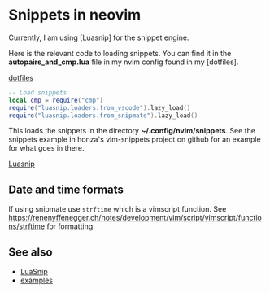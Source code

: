 # Snippets in neovim

Currently, I am using [Luasnip] for the snippet engine.

Here is the relevant code to loading snippets. You can find it in the **autopairs_and_cmp.lua** file in my nvim config found in my [dotfiles].

[dotfiles](https://github.com/jlrickert/dotfiles)

```lua
-- Load snippets
local cmp = require("cmp")
require("luasnip.loaders.from_vscode").lazy_load()
require("luasnip.loaders.from_snipmate").lazy_load()
```

This loads the snippets in the directory **~/.config/nvim/snippets**. See the snippets example in honza's vim-snippets project on github for an example for what goes in there.

[Luasnip](https://github.com/L3MON4D3/LuaSnip)

## Date and time formats

If using snipmate use `strftime` which is a vimscript function. See https://renenyffenegger.ch/notes/development/vim/script/vimscript/functions/strftime for formatting.

## See also

- [LuaSnip](https://github.com/L3MON4D3/LuaSnip)
- [examples](https://github.com/honza/vim-snippets)
